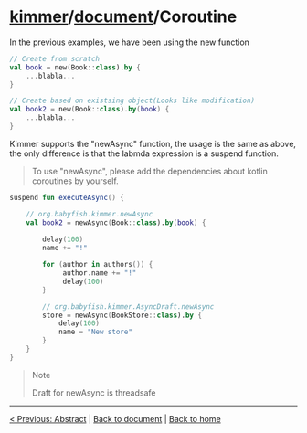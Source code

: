 # [kimmer](https://github.com/babyfish-ct/kimme)/[document](README.md)/Coroutine

In the previous examples, we have been using the new function

```kt
// Create from scratch
val book = new(Book::class).by {
    ...blabla...
}

// Create based on existsing object(Looks like modification) 
val book2 = new(Book::class).by(book) {
    ...blabla...
}
```

Kimmer supports the "newAsync" function, the usage is the same as above, the only difference is that the labmda expression is a suspend function.

> To use "newAsync", please add the dependencies about kotlin coroutines by yourself.

```kt
suspend fun executeAsync() {

    // org.babyfish.kimmer.newAsync
    val book2 = newAsync(Book::class).by(book) {
 
        delay(100)
        name += "!"

        for (author in authors()) {
             author.name += "!"
             delay(100)
        }

        // org.babyfish.kimmer.AsyncDraft.newAsync
        store = newAsync(BookStore::class).by {
            delay(100)
            name = "New store"
        }
    }
}
```

> Note
> 
> Draft for newAsync is threadsafe

----

[< Previous: Abstract](abstract.md) | [Back to document](README.md) | [Back to home](https://github.com/babyfish-ct/kimme)
